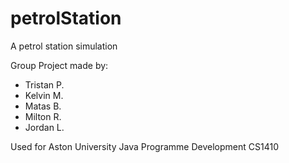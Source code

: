 # petrolStation
A petrol station simulation

Group Project made by:
- Tristan P.
- Kelvin M.
- Matas B.
- Milton R.
- Jordan L.


Used for Aston University Java Programme Development CS1410